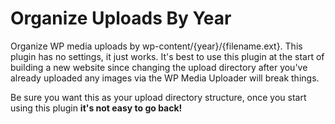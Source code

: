 # Organize Uploads By Year
Organize WP media uploads by wp-content/{year}/{filename.ext}. This plugin has no settings, it just works. It's best to use this plugin at the start of building a new website since changing the upload directory after you've already uploaded any images via the WP Media Uploader will break things.

Be sure you want this as your upload directory structure, once you start using this plugin **it's not easy to go back!**
